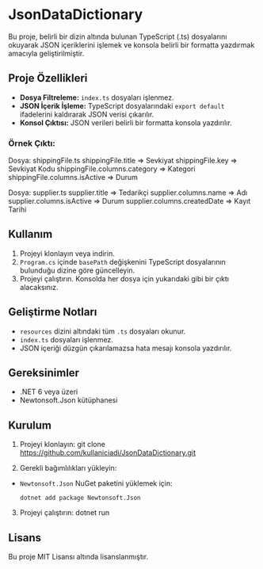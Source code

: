 # JsonDataDictionary

Bu proje, belirli bir dizin altında bulunan TypeScript (.ts) dosyalarını okuyarak JSON içeriklerini işlemek ve konsola belirli bir formatta yazdırmak amacıyla geliştirilmiştir.

## Proje Özellikleri

- **Dosya Filtreleme:** `index.ts` dosyaları işlenmez.
- **JSON İçerik İşleme:** TypeScript dosyalarındaki `export default` ifadelerini kaldırarak JSON verisi çıkarılır.
- **Konsol Çıktısı:** JSON verileri belirli bir formatta konsola yazdırılır.

### Örnek Çıktı:

  Dosya: shippingFile.ts 
  shippingFile.title => Sevkiyat 
  shippingFile.key => Sevkiyat Kodu 
  shippingFile.columns.category => Kategori 
  shippingFile.columns.isActive => Durum
  
  Dosya: supplier.ts 
  supplier.title => Tedarikçi 
  supplier.columns.name => Adı 
  supplier.columns.isActive => Durum 
  supplier.columns.createdDate => Kayıt Tarihi


## Kullanım

1. Projeyi klonlayın veya indirin.
2. `Program.cs` içinde `basePath` değişkenini TypeScript dosyalarının bulunduğu dizine göre güncelleyin.
3. Projeyi çalıştırın. Konsolda her dosya için yukarıdaki gibi bir çıktı alacaksınız.

## Geliştirme Notları

- `resources` dizini altındaki tüm `.ts` dosyaları okunur.
- `index.ts` dosyaları işlenmez.
- JSON içeriği düzgün çıkarılamazsa hata mesajı konsola yazdırılır.

## Gereksinimler

- .NET 6 veya üzeri
- Newtonsoft.Json kütüphanesi

## Kurulum

1. Projeyi klonlayın:
git clone https://github.com/kullaniciadi/JsonDataDictionary.git


2. Gerekli bağımlılıkları yükleyin:
- `Newtonsoft.Json` NuGet paketini yüklemek için:
  ```
  dotnet add package Newtonsoft.Json
  ```

3. Projeyi çalıştırın:
dotnet run


## Lisans

Bu proje MIT Lisansı altında lisanslanmıştır.
